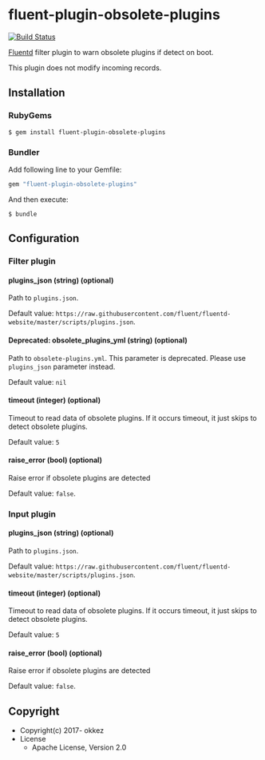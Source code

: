 # fluent-plugin-obsolete-plugins

[![Build Status](https://travis-ci.org/okkez/fluent-plugin-obsolete-plugins.svg?branch=master)](https://travis-ci.org/okkez/fluent-plugin-obsolete-plugins)

[Fluentd](http://fluentd.org/) filter plugin to warn obsolete plugins if detect on boot.

This plugin does not modify incoming records.

## Installation

### RubyGems

```
$ gem install fluent-plugin-obsolete-plugins
```

### Bundler

Add following line to your Gemfile:

```ruby
gem "fluent-plugin-obsolete-plugins"
```

And then execute:

```
$ bundle
```

## Configuration

### Filter plugin

#### plugins_json (string) (optional)

Path to `plugins.json`.

Default value: `https://raw.githubusercontent.com/fluent/fluentd-website/master/scripts/plugins.json`.

#### Deprecated: obsolete_plugins_yml (string) (optional)

Path to `obsolete-plugins.yml`. This parameter is deprecated. Please use `plugins_json` parameter instead.

Default value: `nil`

#### timeout (integer) (optional)

Timeout to read data of obsolete plugins.
If it occurs timeout, it just skips to detect obsolete plugins.

Default value: `5`

#### raise_error (bool) (optional)

Raise error if obsolete plugins are detected

Default value: `false`.

### Input plugin

#### plugins_json (string) (optional)

Path to `plugins.json`.

Default value: `https://raw.githubusercontent.com/fluent/fluentd-website/master/scripts/plugins.json`.

#### timeout (integer) (optional)

Timeout to read data of obsolete plugins.
If it occurs timeout, it just skips to detect obsolete plugins.

Default value: `5`

#### raise_error (bool) (optional)

Raise error if obsolete plugins are detected

Default value: `false`.

## Copyright

* Copyright(c) 2017- okkez
* License
  * Apache License, Version 2.0
